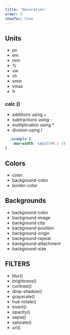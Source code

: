 ```yaml
---
title: 'Decoration'
order: 6
showToc: true
---
```


## Units 
- px 
- em 
- rem
- % 
- vw
- vh 
- vmin
- vmax
- fr

### calc ()

- additions using +
- subtractions using -
- multiplication using *
- division using /

```scss 
  .example {
    max-width: calc(50% / 3)
}
```


## Colors 

- color
- background-color
- border-color

## Backgrounds 

- background-color
- background-image
- background-clip
- background-position
- background-origin
- background-repeat
- background-attachment
- background-size

## FILTERS

- blur()
- brightness()
- contrast()
- drop-shadow()
- grayscale()
- hue-rotate()
- invert()
- opacity()
- sepia()
- saturate()
- url()